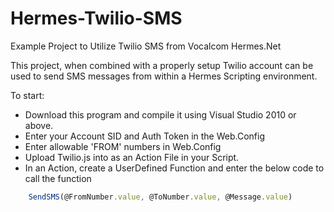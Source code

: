 Hermes-Twilio-SMS
=================

Example Project to Utilize Twilio SMS from Vocalcom Hermes.Net

This project, when combined with a properly setup Twilio account can be used to send SMS messages from within a Hermes Scripting environment.

To start:
* Download this program and compile it using Visual Studio 2010 or above.
* Enter your Account SID and Auth Token in the Web.Config
* Enter allowable 'FROM' numbers in Web.Config
* Upload Twilio.js into as an Action File in your Script.
* In an Action, create a UserDefined Function and enter the below code to call the function

```javascript
    SendSMS(@FromNumber.value, @ToNumber.value, @Message.value)
```